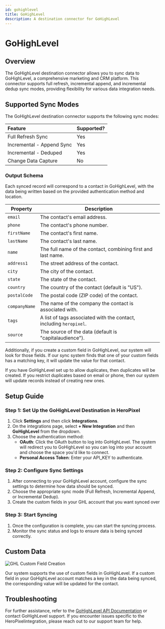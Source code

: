 ```yaml
---
id: gohighlevel
title: GoHighLevel
description: A destination connector for GoHighLevel
---
```


# GoHighLevel

## Overview

The GoHighLevel destination connector allows you to sync data to GoHighLevel, a comprehensive marketing and CRM platform. This connector supports full refresh, incremental append, and incremental dedup sync modes, providing flexibility for various data integration needs.

## Supported Sync Modes

The GoHighLevel destination connector supports the following sync modes:

| Feature                   | Supported? |
| :------------------------ | :--------- |
| Full Refresh Sync         | Yes        |
| Incremental - Append Sync | Yes        |
| Incremental - Deduped     | Yes        |
| Change Data Capture       | No         |

### Output Schema

Each synced record will correspond to a contact in GoHighLevel, with the data being written based on the provided authentication method and location.

| Property      | Description                                                        |
| ------------- | ------------------------------------------------------------------ |
| `email`       | The contact's email address.                                       |
| `phone`       | The contact's phone number.                                        |
| `firstName`   | The contact's first name.                                          |
| `lastName`    | The contact's last name.                                           |
| `name`        | The full name of the contact, combining first and last name.       |
| `address1`    | The street address of the contact.                                 |
| `city`        | The city of the contact.                                           |
| `state`       | The state of the contact.                                          |
| `country`     | The country of the contact (default is "US").                      |
| `postalCode`  | The postal code (ZIP code) of the contact.                         |
| `companyName` | The name of the company the contact is associated with.            |
| `tags`        | A list of tags associated with the contact, including `heropixel`. |
| `source`      | The source of the data (default is "capitalaudience").             |

Additionally, if you create a custom field in GoHighLevel, our system will look for those fields. If our sync system finds that one of your custom fields has a matching key, it will update the value for that contact.

If you have GoHighLevel set up to allow duplicates, then duplicates will be created. If you restrict duplicates based on email or phone, then our system will update records instead of creating new ones.

## Setup Guide

### Step 1: Set Up the GoHighLevel Destination in HeroPixel

1. Click **Settings** and then click **Integrations**.
2. On the integrations page, select **+ New Integration** and then **GoHighLevel** from the dropdown.
3. Choose the authentication method:
   - **OAuth**: Click the OAuth button to log into GoHighLevel. The system will redirect you to GoHighLevel so you can log into your account and choose the space you'd like to connect.
   - **Personal Access Token**: Enter your API_KEY to authenticate.

### Step 2: Configure Sync Settings

1. After connecting to your GoHighLevel account, configure the sync settings to determine how data should be synced.
2. Choose the appropriate sync mode (Full Refresh, Incremental Append, or Incremental Dedup).
3. Create the custom fields in your GHL account that you want synced over

### Step 3: Start Syncing

1. Once the configuration is complete, you can start the syncing process.
2. Monitor the sync status and logs to ensure data is being synced correctly.

## Custom Data

![GHL Custom Field Creation](/img/heropixel/ghl-custom-field.png)

Our system supports the use of custom fields in GoHighLevel. If a custom field in your GoHighLevel account matches a key in the data being synced, the corresponding value will be updated for the contact.

## Troubleshooting

For further assistance, refer to the [GoHighLevel API Documentation](https://developers.gohighlevel.com) or contact GoHighLevel support. If you encounter issues specific to the HeroPixelintegration, please reach out to our support team for help.
